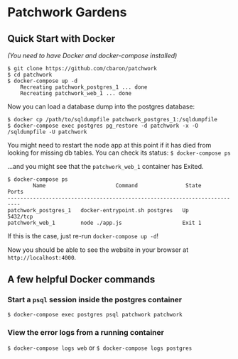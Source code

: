 # Patchwork Gardens

## Quick Start with Docker
_(You need to have Docker and docker-compose installed)_

```
$ git clone https://github.com/cbaron/patchwork
$ cd patchwork
$ docker-compose up -d                                                         
    Recreating patchwork_postgres_1 ... done 
    Recreating patchwork_web_1 ... done
```

Now you can load a database dump into the postgres database:
```
$ docker cp /path/to/sqldumpfile patchwork_postgres_1:/sqldumpfile
$ docker-compose exec postgres pg_restore -d patchwork -x -O /sqldumpfile -U patchwork
```

You might need to restart the node app at this point if it has died from looking for missing db tables.  You can check its status:
`$ docker-compose ps`

...and you might see that the `patchwork_web_1` container has Exited.
```
$ docker-compose ps
        Name                      Command               State      Ports  
--------------------------------------------------------------------------
patchwork_postgres_1   docker-entrypoint.sh postgres   Up         5432/tcp
patchwork_web_1        node ./app.js                   Exit 1 
```

If this is the case, just re-run `docker-compose up -d`!

Now you should be able to see the website in your browser at `http://localhost:4000`.


## A few helpful Docker commands

### Start a `psql` session inside the postgres container

`$ docker-compose exec postgres psql patchwork patchwork`

### View the error logs from a running container

`$ docker-compose logs web`
or
`$ docker-compose logs postgres`
